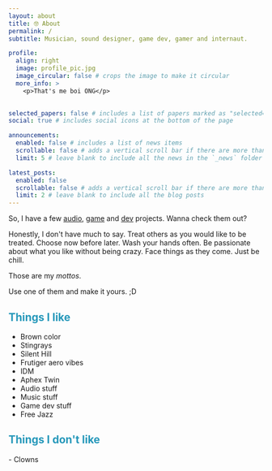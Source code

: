 ```yaml
---
layout: about
title: 🤓 About
permalink: /
subtitle: Musician, sound designer, game dev, gamer and internaut.

profile:
  align: right
  image: profile_pic.jpg
  image_circular: false # crops the image to make it circular
  more_info: >
    <p>That's me boi ONG</p>
  

selected_papers: false # includes a list of papers marked as "selected={true}"
social: true # includes social icons at the bottom of the page

announcements:
  enabled: false # includes a list of news items
  scrollable: false # adds a vertical scroll bar if there are more than 3 news items
  limit: 5 # leave blank to include all the news in the `_news` folder

latest_posts:
  enabled: false
  scrollable: false # adds a vertical scroll bar if there are more than 3 new posts items
  limit: 2 # leave blank to include all the blog posts
---
```


So, I have a few [audio](audio-projects), [game](game-projects) and [dev](dev-projects) projects. Wanna check them out?

Honestly, I don't have much to say. Treat others as you would like to be treated. Choose now before later. Wash your hands often. Be passionate about what you like without being crazy. Face things as they come. Just be chill.

Those are my _mottos_.  

Use one of them and make it yours. ;D 


<h2 style="color: #2698ba;"> Things I like </h2>

 - Brown color
 - Stingrays
 - Silent Hill
 - Frutiger aero vibes
 - IDM
 - Aphex Twin
 - Audio stuff
 - Music stuff
 - Game dev stuff
 - Free Jazz

<h2 style="color: #2698ba;"> Things I don't like </h2>
 - Clowns


<!--- Tell the world about yourself. Link to your favorite [subreddit](http://reddit.com). You can put a picture in, too. The code is already in, just name your picture `prof_pic.jpg` and put it in the `img/` folder.

Put your address / P.O. box / other info right below your picture. You can also disable any of these elements by editing `profile` property of the YAML header of your `_pages/about.md`. Edit `_bibliography/papers.bib` and Jekyll will render your [publications page](/al-folio/publications/) automatically.

Link to your social media connections, too. This theme is set up to use [Font Awesome icons](https://fontawesome.com/) and [Academicons](https://jpswalsh.github.io/academicons/), like the ones below. Add your Facebook, Twitter, LinkedIn, Google Scholar, or just disable all of them. -->